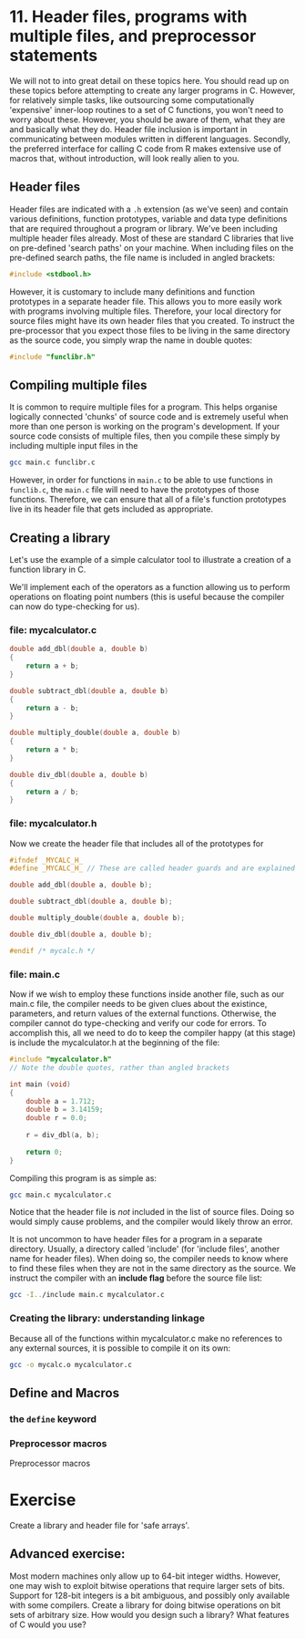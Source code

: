 # 11. Header files, programs with multiple files, and preprocessor statements

We will not to into great detail on these topics here. You should read up on these topics before attempting to create any larger programs in C. However, for relatively simple tasks, like outsourcing some computationally 'expensive' inner-loop routines to a set of C functions, you won't need to worry about these. However, you should be aware of them, what they are and basically what they do. Header file inclusion is important in communicating between modules written in different languages. Secondly, the preferred interface for calling C code from R makes extensive use of macros that, without introduction, will look really alien to you.

## Header files

Header files are indicated with a `.h` extension (as we've seen) and contain various definitions, function prototypes, variable and data type definitions that are required throughout a program or library. We've been including multiple header files already. Most of these are standard C libraries that live on pre-defined 'search paths' on your machine. When including files on the pre-defined search paths, the file name is included in angled brackets:

```C
#include <stdbool.h>
```

However, it is customary to include many definitions and function prototypes in a separate header file. This allows you to more easily work with programs involving multiple files. Therefore, your local directory for source files might have its own header files that you created. To instruct the pre-processor that you expect those files to be living in the same directory as the source code, you simply wrap the name in double quotes:

```C
#include "funclibr.h"
```

## Compiling multiple files

It is common to require multiple files for a program. This helps organise logically connected 'chunks' of source code and is extremely useful when more than one person is working on the program's development. If your source code consists of multiple files, then you compile these simply by including multiple input files in the 

```bash
gcc main.c funclibr.c
```

However, in order for functions in `main.c` to be able to use functions in `funclib.c`, the `main.c` file will need to have the prototypes of those functions. Therefore, we can ensure that all of a file's function prototypes live in its header file that gets included as appropriate.

## Creating a library

Let's use the example of a simple calculator tool to illustrate a creation of a function library in C. 

We'll implement each of the operators as a function allowing us to perform operations on floating point numbers 
(this is useful because the compiler can now do type-checking for us).


### file: mycalculator.c
```C
double add_dbl(double a, double b)
{
    return a + b;
}

double subtract_dbl(double a, double b)
{
    return a - b;
}

double multiply_double(double a, double b)
{
    return a * b;
}

double div_dbl(double a, double b)
{
    return a / b;
}

```

### file: mycalculator.h
Now we create the header file that includes all of the prototypes for 

```C
#ifndef _MYCALC_H_
#define _MYCALC_H_ // These are called header guards and are explained later in the chapter.

double add_dbl(double a, double b);

double subtract_dbl(double a, double b);

double multiply_double(double a, double b);

double div_dbl(double a, double b);

#endif /* mycalc.h */

```

### file: main.c

Now if we wish to employ these functions inside another file, such as our main.c file, the compiler needs to be given clues about the existince, parameters, and return values of the external functions.
Otherwise, the compiler cannot do type-checking and verify our code for errors.
To accomplish this, all we need to do to keep the compiler happy (at this stage) is include the mycalculator.h at the beginning of the file:

```C
#include "mycalculator.h" 
// Note the double quotes, rather than angled brackets

int main (void)
{
    double a = 1.712;
    double b = 3.14159;
    double r = 0.0;
    
    r = div_dbl(a, b);
    
    return 0;
}
```

Compiling this program is as simple as:

```bash
gcc main.c mycalculator.c
```

Notice that the header file is *not* included in the list of source files. 
Doing so would simply cause problems, and the compiler would likely throw an error.

It is not uncommon to have header files for a program in a separate directory.
Usually, a directory called 'include' (for 'include files', another name for header files). 
When doing so, the compiler needs to know where to find these files when they are not in the same directory as the source.
We instruct the compiler with an **include flag** before the source file list:

```bash
gcc -I../include main.c mycalculator.c
```

### Creating the library: understanding linkage

Because all of the functions within mycalculator.c make no references to any external sources, it is possible to compile it on its own:

```bash
gcc -o mycalc.o mycalculator.c
```



## Define and Macros

### the `define` keyword

### Preprocessor macros

Preprocessor macros 

# Exercise

Create a library and header file for 'safe arrays'.

## Advanced exercise: 
Most modern machines only allow up to 64-bit integer widths. However, one may wish to exploit bitwise operations that require larger sets of bits. Support for 128-bit integers is a bit ambiguous, and possibly only available with some compilers. Create a library for doing bitwise operations on bit sets of arbitrary size. How would you design such a library? What features of C would you use?
